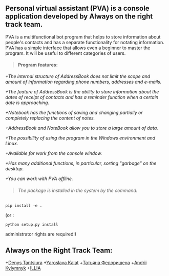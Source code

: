 ## Personal virtual assistant (PVA) is a console application developed by Always on the right track team.

PVA is a multifunctional bot program that helps to store information about
people's contacts and has a separate functionality for notating information.
PVA has a simple interface that allows even a beginner to master the program.
It will be useful to different categories of users.

> #### Program features:

_+The internal structure of AddressBook does not limit the scope and amount of
information regarding phone numbers, addresses and e-mails._

_+The feature of AddressBook is the ability to store information about
the dates of receipt of contacts and has a reminder function when
a certain date is approaching._

_+Notebook has the functions of saving and changing partially or completely
replacing the content of notes._

_+AddressBook and NoteBook allow you to store a large amount of data._

_+The possibility of using the program in the Windows environment and
Linux._

_+Available for work from the console window._

_+Has many additional functions, in particular, sorting "garbage"
on the desktop._

_+You can work with PVA offline._

> ###### The package is installed in the system by the command:

```
pip install -e .
```

(or :

```
python setup.py install
```

administrator rights are required!)

## Always on the Right Track Team:

+[Denys Tantsiura](ghost0002501@gmail.com) +[Yaroslava Kalat](syaya@ukr.net) +[Татьяна Федоришена](514ftg@gmail.com) +[Andrii Kylymnyk](a.kylymnyk@gmail.com) +[ILLIA](shablovskyiillia@gmail.com)
